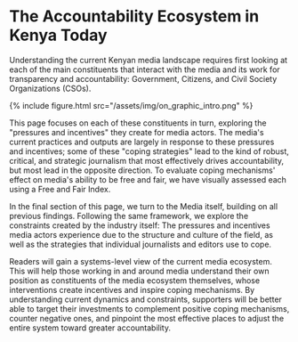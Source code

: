 # The Accountability Ecosystem in Kenya Today

Understanding the current Kenyan media landscape requires first looking at each of the main constituents that interact with the media and its work for transparency and accountability: Government, Citizens, and Civil Society Organizations (CSOs).

{% include figure.html src="/assets/img/on_graphic_intro.png" %}

This page focuses on each of these constituents in turn, exploring the "pressures and incentives" they create for media actors. The media's current practices and outputs are largely in response to these pressures and incentives; some of these "coping strategies" lead to the kind of robust, critical, and strategic journalism that most effectively drives accountability, but most lead in the opposite direction. To evaluate coping mechanisms' effect on media's ability to be free and fair, we have visually assessed each using a Free and Fair Index.

In the final section of this page, we turn to the Media itself, building on all previous findings. Following the same framework, we explore the constraints created by the industry itself: The pressures and incentives media actors experience due to the structure and culture of the field, as well as the strategies that individual journalists and editors use to cope.

Readers will gain a systems-level view of the current media ecosystem. This will help those working in and around media understand their own position as constituents of the media ecosystem themselves, whose interventions create incentives and inspire coping mechanisms. By understanding current dynamics and constraints, supporters will be better able to target their investments to complement positive coping mechanisms, counter negative ones, and pinpoint the most effective places to adjust the entire system toward greater accountability.
